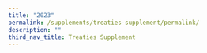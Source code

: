 ```yaml
---
title: "2023"
permalink: /supplements/treaties-supplement/permalink/
description: ""
third_nav_title: Treaties Supplement
---
```

